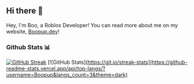 ## Hi there 👋
Hey, I'm Boo, a Roblox Developer! You can read more about me on my website, [Boopup.dev](https://boopup.dev)!

### Github Stats 📊

[![GitHub Streak](https://streak-stats.demolab.com?user=boopup&border_radius=25&date_format=M%20j%5B%2C%20Y%5D)](https://git.io/streak-stats)
[![GitHub Stats](https://git.io/streak-stats](https://github-readme-stats.vercel.app/api/top-langs/?username=Boopup&langs_count=3&theme=dark)
